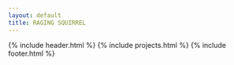 ```yaml
---
layout: default
title: RAGING SQUIRREL
---
```

{% include header.html %}
{% include projects.html %}
{% include footer.html %}
